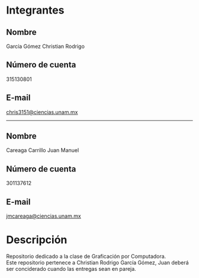 # Integrantes #
## Nombre ##
García Gómez Christian Rodrigo

## Número de cuenta ##
315130801

## E-mail ##
chris3151@ciencias.unam.mx

---

## Nombre ##
Careaga Carrillo Juan Manuel
## Número de cuenta ##
301137612
## E-mail ##
jmcareaga@ciencias.unam.mx


# Descripción #
Repositorio dedicado a la clase de Graficación por Computadora.<br>
Este repositorio pertenece a Christian Rodrigo García Gómez, Juan deberá ser conciderado cuando las entregas sean en pareja.